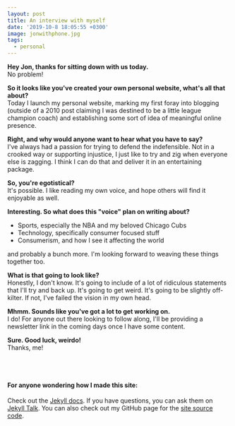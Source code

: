 ```yaml
---
layout: post
title: An interview with myself
date: '2019-10-8 18:05:55 +0300'
image: jonwithphone.jpg
tags:
  - personal
---
```

**Hey Jon, thanks for sitting down with us today.**<br>
No problem!

**So it looks like you've created your own personal website, what's all that about?**<br>
Today I launch my personal website, marking my first foray into blogging (outside of a 2010 post claiming I was destined to be a little league champion coach) and establishing some sort of idea of meaningful online presence.

**Right, and why would anyone want to hear what you have to say?** <br>
I've always had a passion for trying to defend the indefensible.  Not in a crooked way or supporting injustice, I just like to try and zig when everyone else is zagging.  I think I can do that and deliver it in an entertaining package.

**So, you're egotistical?** <br>
It's possible.  I like reading my own voice, and hope others will find it enjoyable as well.

**Interesting.  So what does this "voice" plan on writing about?**
- Sports, especially the NBA and my beloved Chicago Cubs
- Technology, specifically consumer focused stuff
- Consumerism, and how I see it affecting the world

and probably a bunch more.  I'm looking forward to weaving these things together too.

**What is that going to look like?**<br>
Honestly, I don't know.  It's going to include of a lot of ridiculous statements that I'll try and back up.  It's going to get weird.  It's going to be slightly off-kilter.  If not, I've failed the vision in my own head.

**Mhmm.  Sounds like you've got a lot to get working on.**<br>
I do!  For anyone out there looking to follow along, I'll be providing a newsletter link in the coming days once I have some content.

**Sure.  Good luck, weirdo!**<br>
Thanks, me!

<br><br>



#### For anyone wondering how I made this site:
Check out the [Jekyll docs][jekyll-docs].  If you have questions, you can ask them on [Jekyll Talk][jekyll-talk].  You can also check out my GitHub page for the [site source code][site-github].

[jekyll-docs]: https://jekyllrb.com/docs/home
[jekyll-gh]:   https://github.com/jekyll/jekyll
[jekyll-talk]: https://talk.jekyllrb.com/
[site-github]: https://github.com/JRedeker/jonredeker.com
